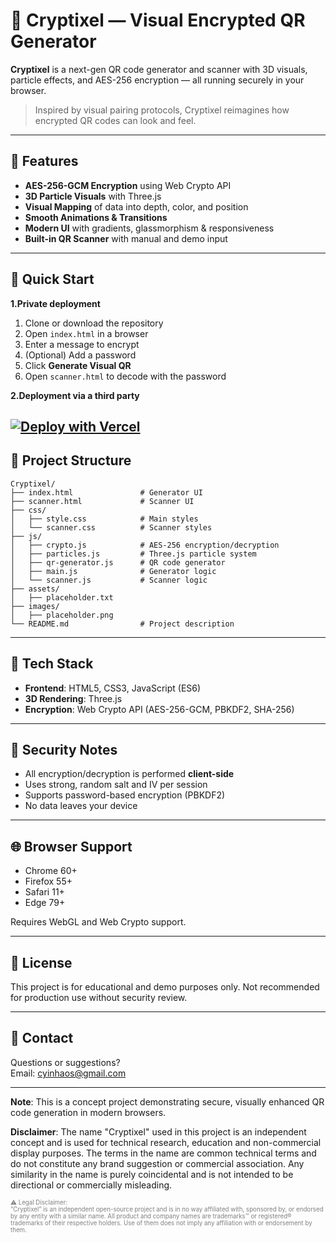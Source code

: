 
# 🌟 Cryptixel — Visual Encrypted QR Generator

**Cryptixel** is a next-gen QR code generator and scanner with 3D visuals, particle effects, and AES-256 encryption — all running securely in your browser.

> Inspired by visual pairing protocols, Cryptixel reimagines how encrypted QR codes can look and feel.

---

## 🔐 Features

- **AES-256-GCM Encryption** using Web Crypto API  
- **3D Particle Visuals** with Three.js  
- **Visual Mapping** of data into depth, color, and position  
- **Smooth Animations & Transitions**  
- **Modern UI** with gradients, glassmorphism & responsiveness  
- **Built-in QR Scanner** with manual and demo input

---

## 🚀 Quick Start
**1.Private deployment**

1. Clone or download the repository  
2. Open `index.html` in a browser  
3. Enter a message to encrypt  
4. (Optional) Add a password  
5. Click **Generate Visual QR**  
6. Open `scanner.html` to decode with the password

**2.Deployment via a third party**

[![Deploy with Vercel](https://vercel.com/button)](https://vercel.com/import/project?template=https://github.com/yinhao-ai/Cryptixel)
---

## 📁 Project Structure

```
Cryptixel/
├── index.html               # Generator UI
├── scanner.html             # Scanner UI
├── css/
│   ├── style.css            # Main styles
│   └── scanner.css          # Scanner styles
├── js/
│   ├── crypto.js            # AES-256 encryption/decryption
│   ├── particles.js         # Three.js particle system
│   ├── qr-generator.js      # QR code generator
│   ├── main.js              # Generator logic
│   └── scanner.js           # Scanner logic
├── assets/
│   ├── placeholder.txt
├── images/
│   ├── placeholder.png
└── README.md                # Project description
```

---

## 🔧 Tech Stack

- **Frontend**: HTML5, CSS3, JavaScript (ES6)  
- **3D Rendering**: Three.js  
- **Encryption**: Web Crypto API (AES-256-GCM, PBKDF2, SHA-256)

---

## 🔐 Security Notes

- All encryption/decryption is performed **client-side**  
- Uses strong, random salt and IV per session  
- Supports password-based encryption (PBKDF2)  
- No data leaves your device

---

## 🌐 Browser Support

- Chrome 60+  
- Firefox 55+  
- Safari 11+  
- Edge 79+  

Requires WebGL and Web Crypto support.

---

## 📄 License

This project is for educational and demo purposes only. Not recommended for production use without security review.

---

## 🤝 Contact

Questions or suggestions?  
Email: cyinhaos@gmail.com

---

**Note**: This is a concept project demonstrating secure, visually enhanced QR code generation in modern browsers.

**Disclaimer**: The name "Cryptixel" used in this project is an independent concept and is used for technical research, education and non-commercial display purposes.
The terms in the name are common technical terms and do not constitute any brand suggestion or commercial association.
Any similarity in the name is purely coincidental and is not intended to be directional or commercially misleading.

<sub><sup><span style="color:gray">
⚠️ Legal Disclaimer:  
“Cryptixel” is an independent open-source project and is in no way affiliated with, sponsored by, or endorsed by any entity with a similar name. All product and company names are trademarks™ or registered® trademarks of their respective holders. Use of them does not imply any affiliation with or endorsement by them.
</span></sup></sub>
